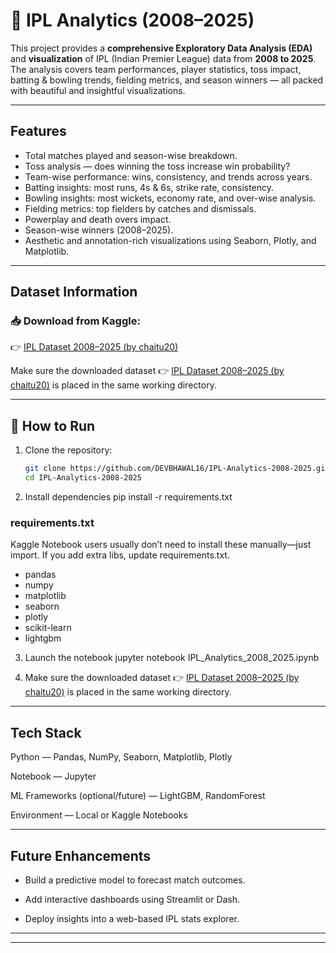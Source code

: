 # 🏏 IPL Analytics (2008–2025)

This project provides a **comprehensive Exploratory Data Analysis (EDA)** and **visualization** of IPL (Indian Premier League) data from **2008 to 2025**.  
The analysis covers team performances, player statistics, toss impact, batting & bowling trends, fielding metrics, and season winners — all packed with beautiful and insightful visualizations.

---

## Features

- Total matches played and season-wise breakdown.
- Toss analysis — does winning the toss increase win probability?
- Team-wise performance: wins, consistency, and trends across years.
- Batting insights: most runs, 4s & 6s, strike rate, consistency.
- Bowling insights: most wickets, economy rate, and over-wise analysis.
- Fielding metrics: top fielders by catches and dismissals.
- Powerplay and death overs impact.
- Season-wise winners (2008–2025).
- Aesthetic and annotation-rich visualizations using Seaborn, Plotly, and Matplotlib.

---

## Dataset Information

### 📥 Download from Kaggle:  
👉 [IPL Dataset 2008–2025 (by chaitu20)](https://www.kaggle.com/datasets/chaitu20/ipl-dataset2008-2025)

 Make sure the downloaded dataset 👉 [IPL Dataset 2008–2025 (by chaitu20)](https://www.kaggle.com/datasets/chaitu20/ipl-dataset2008-2025)
 is placed in the same working directory.
 
---

## 🚀 How to Run

1. Clone the repository:
   ```bash
   git clone https://github.com/DEVBHAWAL16/IPL-Analytics-2008-2025.git
   cd IPL-Analytics-2008-2025

2. Install dependencies
   pip install -r requirements.txt

  ### requirements.txt
  Kaggle Notebook users usually don’t need to install these manually—just import. If you add extra libs, update requirements.txt.
  - pandas
  - numpy
  - matplotlib
  - seaborn
  - plotly
  - scikit-learn
  - lightgbm

3. Launch the notebook
   jupyter notebook IPL_Analytics_2008_2025.ipynb

4. Make sure the downloaded dataset 👉 [IPL Dataset 2008–2025 (by chaitu20)](https://www.kaggle.com/datasets/chaitu20/ipl-dataset2008-2025)
 is placed in the same working directory.

---

## Tech Stack

Python — Pandas, NumPy, Seaborn, Matplotlib, Plotly

Notebook — Jupyter

ML Frameworks (optional/future) — LightGBM, RandomForest

Environment — Local or Kaggle Notebooks

---

## Future Enhancements

- Build a predictive model to forecast match outcomes.

- Add interactive dashboards using Streamlit or Dash.

- Deploy insights into a web-based IPL stats explorer.

---
---





